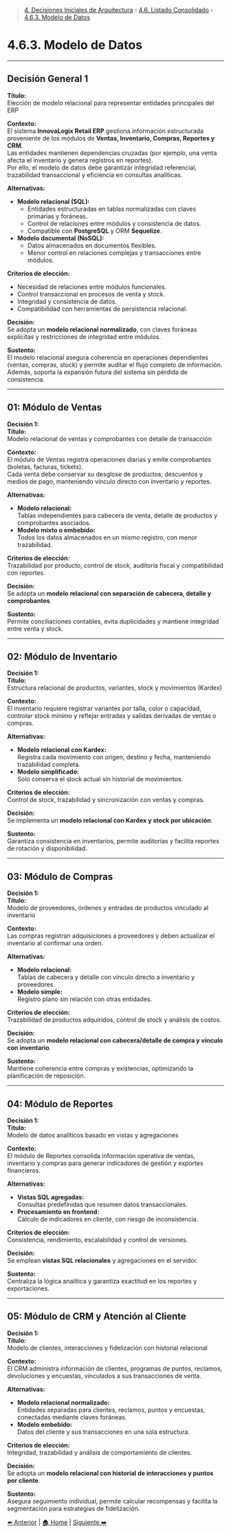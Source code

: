 > [4. Decisiones Iniciales de Arquitectura](../../4.md) › [4.6. Listado Consolidado](../4.6.md) › [4.6.3. Modelo de Datos](4.6.3.md)

# 4.6.3. Modelo de Datos

---

## Decisión General 1
**Título:**  
Elección de modelo relacional para representar entidades principales del ERP

**Contexto:**  
El sistema **InnovaLogix Retail ERP** gestiona información estructurada proveniente de los módulos de **Ventas, Inventario, Compras, Reportes y CRM**.  
Las entidades mantienen dependencias cruzadas (por ejemplo, una venta afecta el inventario y genera registros en reportes).  
Por ello, el modelo de datos debe garantizar integridad referencial, trazabilidad transaccional y eficiencia en consultas analíticas.

**Alternativas:**
- **Modelo relacional (SQL):**
  - Entidades estructuradas en tablas normalizadas con claves primarias y foráneas.
  - Control de relaciones entre módulos y consistencia de datos.
  - Compatible con **PostgreSQL** y ORM **Sequelize**.
- **Modelo documental (NoSQL):**
  - Datos almacenados en documentos flexibles.
  - Menor control en relaciones complejas y transacciones entre módulos.

**Criterios de elección:**
- Necesidad de relaciones entre módulos funcionales.
- Control transaccional en procesos de venta y stock.
- Integridad y consistencia de datos.
- Compatibilidad con herramientas de persistencia relacional.

**Decisión:**  
Se adopta un **modelo relacional normalizado**, con claves foráneas explícitas y restricciones de integridad entre módulos.

**Sustento:**  
El modelo relacional asegura coherencia en operaciones dependientes (ventas, compras, stock) y permite auditar el flujo completo de información. Además, soporta la expansión futura del sistema sin pérdida de consistencia.

---

## 01: Módulo de Ventas
**Decisión 1:**  
**Título:**  
Modelo relacional de ventas y comprobantes con detalle de transacción

**Contexto:**  
El módulo de Ventas registra operaciones diarias y emite comprobantes (boletas, facturas, tickets).  
Cada venta debe conservar su desglose de productos, descuentos y medios de pago, manteniendo vínculo directo con inventario y reportes.

**Alternativas:**
- **Modelo relacional:**  
  Tablas independientes para cabecera de venta, detalle de productos y comprobantes asociados.
- **Modelo mixto o embebido:**  
  Todos los datos almacenados en un mismo registro, con menor trazabilidad.

**Criterios de elección:**  
Trazabilidad por producto, control de stock, auditoría fiscal y compatibilidad con reportes.

**Decisión:**  
Se adopta un **modelo relacional con separación de cabecera, detalle y comprobantes**.

**Sustento:**  
Permite conciliaciones contables, evita duplicidades y mantiene integridad entre venta y stock.

---

## 02: Módulo de Inventario
**Decisión 1:**  
**Título:**  
Estructura relacional de productos, variantes, stock y movimientos (Kardex)

**Contexto:**  
El inventario requiere registrar variantes por talla, color o capacidad, controlar stock mínimo y reflejar entradas y salidas derivadas de ventas o compras.

**Alternativas:**
- **Modelo relacional con Kardex:**  
  Registra cada movimiento con origen, destino y fecha, manteniendo trazabilidad completa.
- **Modelo simplificado:**  
  Solo conserva el stock actual sin historial de movimientos.

**Criterios de elección:**  
Control de stock, trazabilidad y sincronización con ventas y compras.

**Decisión:**  
Se implementa un **modelo relacional con Kardex y stock por ubicación**.

**Sustento:**  
Garantiza consistencia en inventarios, permite auditorías y facilita reportes de rotación y disponibilidad.

---

## 03: Módulo de Compras
**Decisión 1:**  
**Título:**  
Modelo de proveedores, órdenes y entradas de productos vinculado al inventario

**Contexto:**  
Las compras registran adquisiciones a proveedores y deben actualizar el inventario al confirmar una orden.

**Alternativas:**
- **Modelo relacional:**  
  Tablas de cabecera y detalle con vínculo directo a inventario y proveedores.
- **Modelo simple:**  
  Registro plano sin relación con otras entidades.

**Criterios de elección:**  
Trazabilidad de productos adquiridos, control de stock y análisis de costos.

**Decisión:**  
Se adopta un **modelo relacional con cabecera/detalle de compra y vínculo con inventario**.

**Sustento:**  
Mantiene coherencia entre compras y existencias, optimizando la planificación de reposición.

---

## 04: Módulo de Reportes
**Decisión 1:**  
**Título:**  
Modelo de datos analíticos basado en vistas y agregaciones

**Contexto:**  
El módulo de Reportes consolida información operativa de ventas, inventario y compras para generar indicadores de gestión y exportes financieros.

**Alternativas:**
- **Vistas SQL agregadas:**  
  Consultas predefinidas que resumen datos transaccionales.  
- **Procesamiento en frontend:**  
  Cálculo de indicadores en cliente, con riesgo de inconsistencia.

**Criterios de elección:**  
Consistencia, rendimiento, escalabilidad y control de versiones.

**Decisión:**  
Se emplean **vistas SQL relacionales** y agregaciones en el servidor.

**Sustento:**  
Centraliza la lógica analítica y garantiza exactitud en los reportes y exportaciones.

---

## 05: Módulo de CRM y Atención al Cliente
**Decisión 1:**  
**Título:**  
Modelo de clientes, interacciones y fidelización con historial relacional

**Contexto:**  
El CRM administra información de clientes, programas de puntos, reclamos, devoluciones y encuestas, vinculados a sus transacciones de venta.

**Alternativas:**
- **Modelo relacional normalizado:**  
  Entidades separadas para clientes, reclamos, puntos y encuestas, conectadas mediante claves foráneas.  
- **Modelo embebido:**  
  Datos del cliente y sus transacciones en una sola estructura.

**Criterios de elección:**  
Integridad, trazabilidad y análisis de comportamiento de clientes.

**Decisión:**  
Se adopta un **modelo relacional con historial de interacciones y puntos por cliente**.

**Sustento:**  
Asegura seguimiento individual, permite calcular recompensas y facilita la segmentación para estrategias de fidelización.



[⬅️ Anterior](../4.6.2/4.6.2.md) | [🏠 Home](../../../README.md) | [Siguiente ➡️](../4.6.4/4.6.4.md)